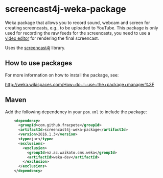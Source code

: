 screencast4j-weka-package
============================

Weka package that allows you to record sound, webcam and screen for creating
screencasts, e.g., to be uploaded to YouTube. This package is only used for
recording the raw feeds for the screencasts, you need to use a 
[video editor](https://en.wikipedia.org/wiki/List_of_video_editing_software) 
for rendering the final screencast.

Uses the [screencast4j](https://github.com/fracpete/screencast4j) library.


How to use packages
-------------------

For more information on how to install the package, see:

http://weka.wikispaces.com/How+do+I+use+the+package+manager%3F


Maven
-----

Add the following dependency in your `pom.xml` to include the package:

```xml
    <dependency>
      <groupId>com.github.fracpete</groupId>
      <artifactId>screencast4j-weka-package</artifactId>
      <version>2016.1.3</version>
      <type>jar</type>
      <exclusions>
        <exclusion>
          <groupId>nz.ac.waikato.cms.weka</groupId>
          <artifactId>weka-dev</artifactId>
        </exclusion>
      </exclusions>
    </dependency>
```

